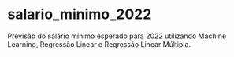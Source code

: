 # salario_minimo_2022
Previsão do salário mínimo esperado para 2022 utilizando Machine Learning, Regressão Linear e Regressão Linear Múltipla.
